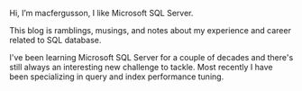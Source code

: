 Hi, I’m macfergusson, I like Microsoft SQL Server.

This blog is ramblings, musings, and notes about my experience and career related to SQL database.

I've been learning Microsoft SQL Server for a couple of decades and there's still always an interesting new challenge to tackle. Most recently I have been specializing in query and index performance tuning.
